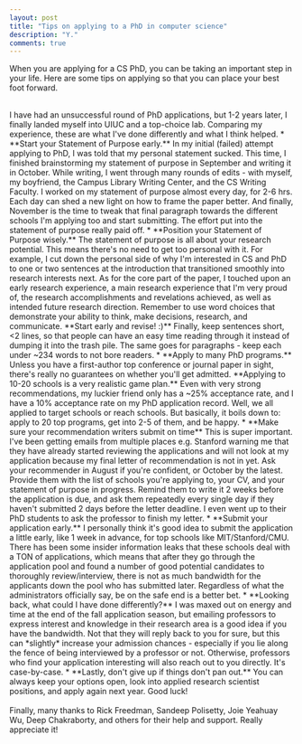 ```yaml
---
layout: post
title: "Tips on applying to a PhD in computer science"
description: "Y."
comments: true
---
```



When you are applying for a CS PhD, you can be taking an important step in your life. Here are some tips on applying so that you can place your best foot forward. 

<br>
I have had an unsuccessful round of PhD applications, but 1-2 years later, I finally landed myself into UIUC and a top-choice lab. Comparing my experience, these are what I've done differently and what I think helped.
* **Start your Statement of Purpose early.** In my initial (failed) attempt applying to PhD, I was told that my personal statement sucked. This time, I finished brainstorming my statement of purpose in September and writing it in October. While writing, I went through many rounds of edits - with myself, my boyfriend, the Campus Library Writing Center, and the CS Writing Faculty. I worked on my statement of purpose almost every day, for 2-6 hrs. Each day can shed a new light on how to frame the paper better. And finally, November is the time to tweak that final paragraph towards the different schools I'm applying too and start submitting. The effort put into the statement of purpose really paid off. 
* **Position your Statement of Purpose wisely.** The statement of purpose is all about your research potential. This means there's no need to get too personal with it. For example, I cut down the personal side of why I'm interested in CS and PhD to one or two sentences at the introduction that transitioned smoothly into research interests next. As for the core part of the paper, I touched upon an early research experience, a main research experience that I'm very proud of, the research accomplishments and revelations achieved, as well as intended future research direction. Remember to use word choices that demonstrate your ability to think, make decisions, research, and communicate. **Start early and revise! :)** Finally, keep sentences short, <2 lines, so that people can have an easy time reading through it instead of dumping it into the trash pile. The same goes for paragraphs - keep each under ~234 words to not bore readers. 
* **Apply to many PhD programs.** Unless you have a first-author top conference or journal paper in sight, there's really no guarantees on whether you'll get admitted. **Applying to 10-20 schools is a very realistic game plan.** Even with very strong recommendations, my luckier friend only has a ~25% acceptance rate, and I have a 10% acceptance rate on my PhD application record. Well, we all applied to target schools or reach schools. But basically, it boils down to: apply to 20 top programs, get into 2-5 of them, and be happy.
* **Make sure your recommendation writers submit on time** This is super important. I've been getting emails from multiple places e.g. Stanford warning me that they have already started reviewing the applications and will not look at my application because my final letter of recommendation is not in yet. Ask your recommender in August if you're confident, or October by the latest. Provide them with the list of schools you're applying to, your CV, and your statement of purpose in progress. Remind them to write it 2 weeks before the application is due, and ask them repeatedly every single day if they haven't submitted 2 days before the letter deadline. I even went up to their PhD students to ask the professor to finish my letter.
* **Submit your application early.** I personally think it's good idea to submit the application a little early, like 1 week in advance, for top schools like MIT/Stanford/CMU. There has been some insider information leaks that these schools deal with a TON of applications, which means that after they go through the application pool and found a number of good potential candidates to thoroughly review/interview, there is not as much bandwidth for the applicants down the pool who has submitted later. Regardless of what the administrators officially say, be on the safe end is a better bet.
* **Looking back, what could I have done differently?** I was maxed out on energy and time at the end of the fall application season, but emailing professors to express interest and knowledge in their research area is a good idea if you have the bandwidth. Not that they will reply back to you for sure, but this can *slightly* increase your admission chances - especially if you lie along the fence of being interviewed by a professor or not. Otherwise, professors who find your application interesting will also reach out to you directly. It's case-by-case.
* **Lastly, don't give up if things don't pan out.** You can always keep your options open, look into applied research scientist positions, and apply again next year. Good luck! 
<br />

<br>
Finally, many thanks to Rick Freedman, Sandeep Polisetty, Joie Yeahuay Wu, Deep Chakraborty, and others for their help and support. Really appreciate it!
<br />


